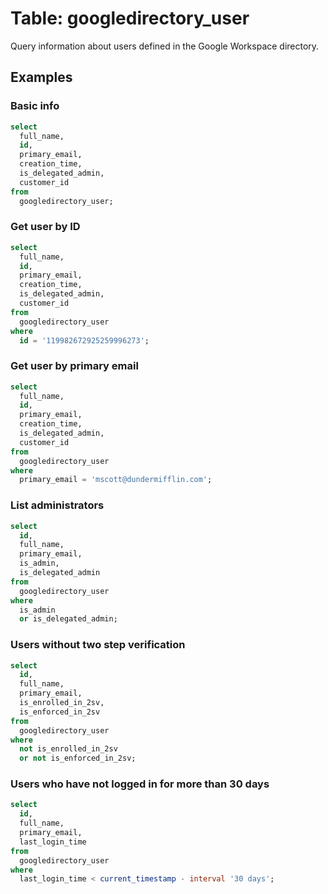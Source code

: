 # Table: googledirectory_user

Query information about users defined in the Google Workspace directory.

## Examples

### Basic info

```sql
select
  full_name,
  id,
  primary_email,
  creation_time,
  is_delegated_admin,
  customer_id
from
  googledirectory_user;
```

### Get user by ID

```sql
select
  full_name,
  id,
  primary_email,
  creation_time,
  is_delegated_admin,
  customer_id
from
  googledirectory_user
where
  id = '119982672925259996273';
```

### Get user by primary email

```sql
select
  full_name,
  id,
  primary_email,
  creation_time,
  is_delegated_admin,
  customer_id
from
  googledirectory_user
where
  primary_email = 'mscott@dundermifflin.com';
```

### List administrators

```sql
select
  id,
  full_name,
  primary_email,
  is_admin,
  is_delegated_admin
from
  googledirectory_user
where
  is_admin
  or is_delegated_admin;
```

### Users without two step verification

```sql
select
  id,
  full_name,
  primary_email,
  is_enrolled_in_2sv,
  is_enforced_in_2sv
from
  googledirectory_user
where
  not is_enrolled_in_2sv
  or not is_enforced_in_2sv;
```

### Users who have not logged in for more than 30 days

```sql
select
  id,
  full_name,
  primary_email,
  last_login_time
from
  googledirectory_user
where
  last_login_time < current_timestamp - interval '30 days';
```
